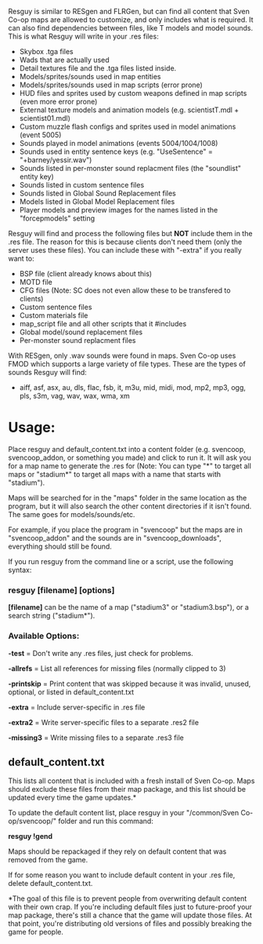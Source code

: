 Resguy is similar to RESgen and FLRGen, but can find all content that Sven Co-op maps are allowed to customize, and only includes what is required. It can also find dependencies between files, like T models and model sounds. This is what Resguy will write in your .res files:

- Skybox .tga files
- Wads that are actually used
- Detail textures file and the .tga files listed inside.
- Models/sprites/sounds used in map entities
- Models/sprites/sounds used in map scripts (error prone)
- HUD files and sprites used by custom weapons defined in map scripts (even more error prone)
- External texture models and animation models (e.g. scientistT.mdl + scientist01.mdl)
- Custom muzzle flash configs and sprites used in model animations (event 5005)
- Sounds played in model animations (events 5004/1004/1008)
- Sounds used in entity sentence keys (e.g. "UseSentence" = "+barney/yessir.wav")
- Sounds listed in per-monster sound replacment files (the "soundlist" entity key)
- Sounds listed in custom sentence files
- Sounds listed in Global Sound Replacement files
- Models listed in Global Model Replacement files
- Player models and preview images for the names listed in the "forcepmodels" setting

Resguy will find and process the following files but __NOT__ include them in the .res file. The reason for this is because clients don't need them (only the server uses these files). You can include these with "-extra" if you really want to:

- BSP file (client already knows about this)
- MOTD file
- CFG files (Note: SC does not even allow these to be transfered to clients)
- Custom sentence files
- Custom materials file
- map_script file and all other scripts that it #includes
- Global model/sound replacement files
- Per-monster sound replacment files

With RESgen, only .wav sounds were found in maps. Sven Co-op uses FMOD which supports a large variety of file types. These are the types of sounds Resguy will find:

- aiff, asf, asx, au, dls, flac, fsb, it, m3u, mid, midi, mod, mp2, mp3, ogg, pls, s3m, vag, wav, wax, wma, xm

# Usage:

Place resguy and default_content.txt into a content folder (e.g. svencoop, svencoop_addon, or something you made) and click to run it. It will ask you for a map name to generate the .res for (Note: You can type "&ast;" to target all maps or "stadium&ast;" to target all maps with a name that starts with "stadium").

Maps will be searched for in the "maps" folder in the same location as the program, but it will also search the other content directories if it isn't found. The same goes for models/sounds/etc. 

For example, if you place the program in "svencoop" but the maps are in "svencoop_addon" and the sounds are in "svencoop_downloads", everything should still be found.

If you run resguy from the command line or a script, use the following syntax:

### resguy [filename] [options]

__[filename]__ can be the name of a map ("stadium3" or "stadium3.bsp"), or a search string ("stadium&ast;").

### Available Options:

**-test** = Don't write any .res files, just check for problems.

**-allrefs** = List all references for missing files (normally clipped to 3)

**-printskip** = Print content that was skipped because it was invalid, unused, optional, or listed in default_content.txt

**-extra** = Include server-specific in .res file

**-extra2** = Write server-specific files to a separate .res2 file

**-missing3** = Write missing files to a separate .res3 file

## default_content.txt

This lists all content that is included with a fresh install of Sven Co-op. Maps should exclude these files from their map package, and this list should be updated every time the game updates.*

To update the default content list, place resguy in your "/common/Sven Co-op/svencoop/" folder and run this command:

__resguy !gend__

Maps should be repackaged if they rely on default content that was removed from the game.

If for some reason you want to include default content in your .res file, delete default_content.txt.

&ast;The goal of this file is to prevent people from overwriting default content with their own crap. If you're including default files just to future-proof your map package, there's still a chance that the game will update those files. At that point, you're distributing old versions of files and possibly breaking the game for people.
